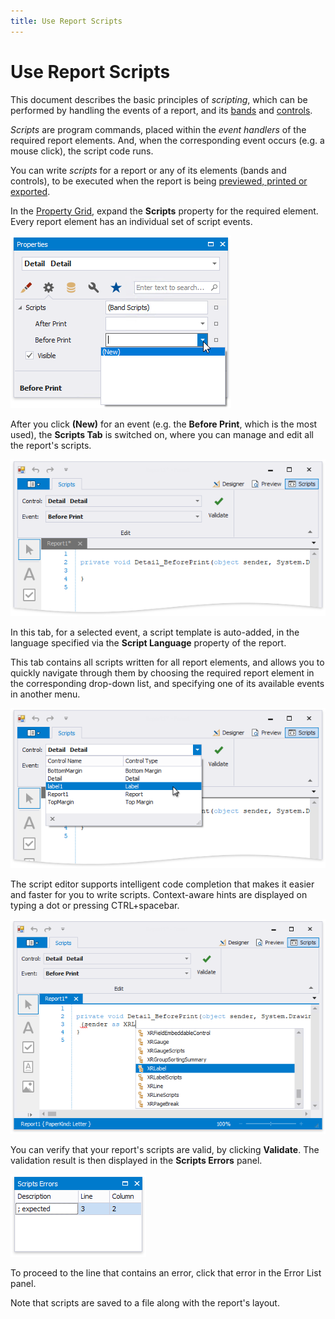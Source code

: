 ```yaml
---
title: Use Report Scripts
---
```

# Use Report Scripts
This document describes the basic principles of _scripting_, which can be performed by handling the events of a report, and its [bands](introduction-to-banded-reports.md) and [controls](use-report-elements.md).


_Scripts_ are program commands, placed within the _event handlers_ of the required report elements. And, when the corresponding event occurs (e.g. a mouse click), the script code runs.

You can write _scripts_ for a report or any of its elements (bands and controls), to be executed when the report is being [previewed, printed or exported](preview-print-and-export-reports.md).

In the [Property Grid](report-designer-tools\ui-panels\property-grid.md), expand the **Scripts** property for the required element. Every report element has an individual set of script events. 

![eurd-win-scripting-scripts-property](../../../images/eurd-win-scripting-scripts-property.png)

After you click **(New)** for an event (e.g. the **Before Print**, which is the most used), the **Scripts Tab** is switched on, where you can manage and edit all the report's scripts.

![eurd-win-scripts-tab.png](../../../images/eurd-win-scripts-tab.png)

In this tab, for a selected event, a script template is auto-added, in the language specified via the **Script Language** property of the report.

This tab contains all scripts written for all report elements, and allows you to quickly navigate through them by choosing the required report element in the corresponding drop-down list, and specifying one of its available events in another menu.

![eurd-win-scripts-tab](../../../images/eurd-win-scripting-tab-choose-control.png)

The script editor supports intelligent code completion that makes it easier and faster for you to write scripts. Context-aware hints are displayed on typing a dot or pressing CTRL+spacebar.

![eurd-win-scripting-intellisense](../../../images/eurd-win-scripting-intellisense.png)

You can verify that your report's scripts are valid, by clicking **Validate**. The validation result is then displayed in the **Scripts Errors** panel.

![eurd-win-scripts=errors-panel](../../../images/eurd-win-scripts=errors-panel.png)

To proceed to the line that contains an error, click that error in the Error List panel.

Note that scripts are saved to a file along with the report's layout.

